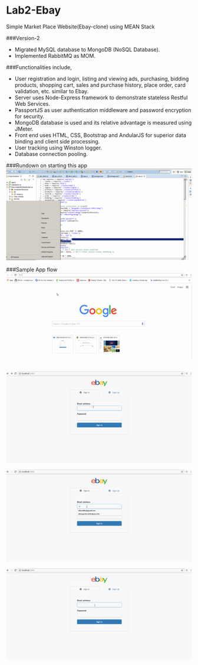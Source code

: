 # Lab2-Ebay
Simple Market Place Website(Ebay-clone) using MEAN Stack 

###Version-2
* Migrated MySQL database to MongoDB (NoSQL Database).
* Implemented RabbitMQ as MOM.

###Functionalities include,
*	User registration and login, listing and viewing ads, purchasing, bidding products, shopping cart, sales and purchase history, place order, card validation, etc. similar to Ebay.
*	Server uses Node-Express framework to demonstrate stateless Restful Web Services.
*	PassportJS as user authentication middleware and password encryption for security.
*	MongoDB database is used and its relative advantage is measured using JMeter.
*	Front end uses HTML, CSS, Bootstrap and AndularJS for superior data binding and client side processing.
*	User tracking using Winston logger.
*	Database connection pooling.

###Rundown on starting this app
![Alt Text](https://github.com/nilamdeka23/Ebay-v2/blob/master/Gif/Ebay-2.gif)

###Sample App flow
![Alt Text](https://github.com/nilamdeka23/Ebay-v2/blob/master/Gif/Ebay-2_2.gif)

![Alt Text](https://github.com/nilamdeka23/Ebay-v2/blob/master/Gif/Ebay-2_3.gif)

![Alt Text](https://github.com/nilamdeka23/Ebay-v2/blob/master/Gif/Ebay-2_4.gif)

![Alt Text](https://github.com/nilamdeka23/Ebay-v2/blob/master/Gif/Ebay-2_5.gif)
